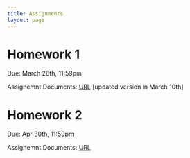 ```yaml
---
title: Assignments
layout: page
---
```


# Homework 1

Due: March 26th, 11:59pm  

Assignemnt Documents: [URL](http://files2.gersteinlab.org/public-docs/2025/03.10/hw1.zip)  [updated version in March 10th]

# Homework 2

Due: Apr 30th, 11:59pm  

Assignemnt Documents: [URL](https://files.gersteinlab.org/public-docs/2025/04.03/hw2.zip)
<!---
Description of the homework: [URL](http://files2.gersteinlab.org/public-docs/2023/04.06/cbb752b23_hw2_v2.pdf)  
Supplementary files for programming version: [URL](http://files.gersteinlab.org/public-docs/2023/04.06/cbb752b23_hw2_v2.ipynb)
-->